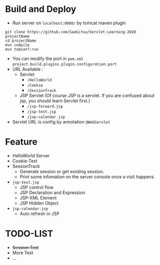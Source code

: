 # Build and Deploy
- Run server on `localhost:8080/` by tomcat maven plugin 
```
git clone https://github.com/SaekiYuu/Servlet-Learning-2020 projectName
cd projectName
mvn compile
mvn tomcat7:run        
```
- You can modify the port in `pom.xml` `project.build.plugins.plugin.configuration.port`
- URL Available : 
    - Servlet
        - `/HelloWorld`
        - `/Cookie`
        - `/SessionTrack`
    - JSP Servlet (Of course JSP is a servlet. If you are confused about jsp, you should learn Servlet first.)
        - `/jsp-forward.jsp`
        - `/jsp-test.jsp`
        - `/jsp-calendar.jsp`
- Servlet URL is config by annotation `@WebServlet`
# Feature
- HelloWorld Server
- Cookie-Test
- SessionTrack
    - Generate session or get existing session.
    - Print some infomation on the server console once a visit happens.
- `jsp-test.jsp`
    - JSP control flow
    - JSP Declaration and Expression
    - JSP-XML Element
    - JSP Hidden Object
- `jsp-calendar.jsp`
    - Auto refresh in JSP
# TODO-LIST
- ~~Session Test~~
- More Test
- ...
